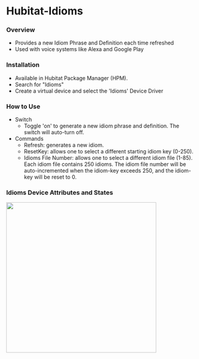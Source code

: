 # Hubitat-Idioms

### Overview

* Provides a new Idiom Phrase and Definition each time refreshed
* Used with voice systems like Alexa and Google Play

### Installation
* Available in Hubitat Package Manager (HPM).
* Search for "Idioms"
* Create a virtual device and select the 'Idioms' Device Driver

### How to Use
* Switch
  * Toggle 'on' to generate a new idiom phrase and definition.  The switch will auto-turn off.
* Commands
  * Refresh: generates a new idiom.
  * ResetKey: allows one to select a different starting idiom key (0-250).
  * Idioms File Number: allows one to select a different idiom file (1-85).  Each idiom file contains 250 idioms.  The idiom file number will be auto-incremented when the idiom-key exceeds 250, and the idiom-key will be reset to 0.

### Idioms Device Attributes and States

<img src="https://raw.githubusercontent.com/KurtSanders/Hubitat-Fun/main/idioms/images/Idioms_Device_Screenshot.jpg" width="400px"> 
